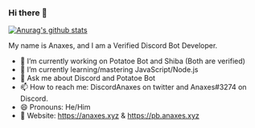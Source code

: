 ### Hi there 👋
[![Anurag's github stats](https://github-readme-stats.vercel.app/api?username=DiscordAnaxes)](https://github.com/anuraghazra/github-readme-stats)

My name is Anaxes, and I am a Verified Discord Bot Developer.


- 🔭 I’m currently working on Potatoe Bot and Shiba (Both are verified)
- 🌱 I’m currently learning/mastering JavaScript/Node.js
- 💬 Ask me about Discord and Potatoe Bot
- 📫 How to reach me: DiscordAnaxes on twitter and Anaxes#3274 on Discord.
- 😄 Pronouns: He/Him
- 🔗 Website: https://anaxes.xyz & https://pb.anaxes.xyz
